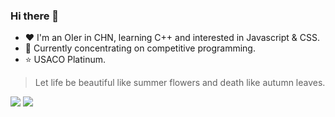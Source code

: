 ### Hi there 👋

<!--
**AstralLing/AstralLing** is a ✨ _special_ ✨ repository because its `README.md` (this file) appears on your GitHub profile.

Here are some ideas to get you started:

- 🔭 I’m currently working on ...
- 🌱 I’m currently learning ...
- 👯 I’m looking to collaborate on ...
- 🤔 I’m looking for help with ...
- 💬 Ask me about ...
- 📫 How to reach me: ...
- 😄 Pronouns: ...
- ⚡ Fun fact: ...
-->

- ❤️ I'm an OIer in CHN, learning C++ and interested in Javascript & CSS.
- 🍥 Currently concentrating on competitive programming.
- ⭐ USACO Platinum.

> Let life be beautiful like summer flowers and death like autumn leaves.

![](https://github.com/AstralLing/github-stats/blob/master/generated/overview.svg)
![](https://github.com/AstralLing/github-stats/blob/master/generated/languages.svg)

<This is a simple modification>
<Another>